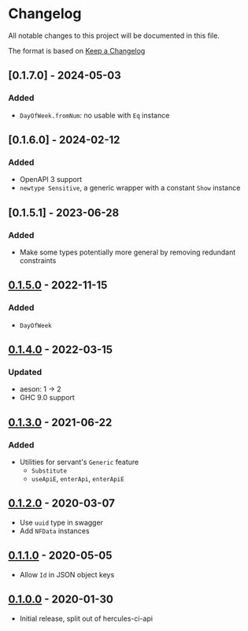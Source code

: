 # Changelog

All notable changes to this project will be documented in this file.

The format is based on [Keep a Changelog](https://keepachangelog.com/en/1.0.0/)

## [0.1.7.0] - 2024-05-03

### Added

- `DayOfWeek.fromNum`: no usable with `Eq` instance <!-- I suppsoe removing a constraint counts as a semver addition -->

## [0.1.6.0] - 2024-02-12

### Added

- OpenAPI 3 support
- `newtype Sensitive`, a generic wrapper with a constant `Show` instance

## [0.1.5.1] - 2023-06-28

### Added

 - Make some types potentially more general by removing redundant constraints

## [0.1.5.0] - 2022-11-15

### Added

 - `DayOfWeek`

## [0.1.4.0] - 2022-03-15

### Updated

 - aeson: 1 -> 2
 - GHC 9.0 support

## [0.1.3.0] - 2021-06-22

### Added

- Utilities for servant's `Generic` feature
  - `Substitute`
  - `useApiE`, `enterApi`, `enterApiE`

## [0.1.2.0] - 2020-03-07

- Use `uuid` type in swagger
- Add `NFData` instances

## [0.1.1.0] - 2020-05-05

- Allow `Id` in JSON object keys

## [0.1.0.0] - 2020-01-30

- Initial release, split out of hercules-ci-api

[0.1.5.0]: https://github.com/hercules-ci/hercules-ci-agent/releases/tag/hercules-ci-api-core-0.1.5.0
[0.1.4.0]: https://github.com/hercules-ci/hercules-ci-agent/releases/tag/hercules-ci-api-core-0.1.4.0
[0.1.3.0]: https://github.com/hercules-ci/hercules-ci-agent/releases/tag/hercules-ci-api-core-0.1.3.0
[0.1.2.0]: https://github.com/hercules-ci/hercules-ci-agent/releases/tag/hercules-ci-api-core-0.1.2.0
[0.1.1.0]: https://github.com/hercules-ci/hercules-ci-agent/releases/tag/hercules-ci-api-core-0.1.1.0
[0.1.0.0]: https://github.com/hercules-ci/hercules-ci-agent/releases/tag/hercules-ci-api-core-0.1.0.0
[Unreleased]: https://github.com/hercules-ci/hercules-ci-agent/compare/stable...master

